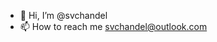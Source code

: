- 👋 Hi, I’m @svchandel
- 📫 How to reach me svchandel@outlook.com

<!---
svchandel/svchandel is a ✨ special ✨ repository because its `README.md` (this file) appears on your GitHub profile.
You can click the Preview link to take a look at your changes.
--->
